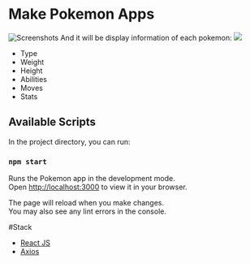 # Make Pokemon Apps 

![Screenshots](Images/testapps.jpg)
And it will be display information of each pokemon:
<img src="https://drive.google.com/file/d/1nwHPikFnRj-AX2xUV-PJaGgump3sDRF0/view?usp=share_link">
- Type
- Weight
- Height
- Abilities
- Moves
- Stats
</p>

## Available Scripts

In the project directory, you can run:

### `npm start`

Runs the Pokemon app in the development mode.\
Open [http://localhost:3000](http://localhost:3000) to view it in your browser.

The page will reload when you make changes.\
You may also see any lint errors in the console.


#Stack
- [React JS](https://reactjs.org)
- [Axios](https://axios-http.com/docs/intro)

